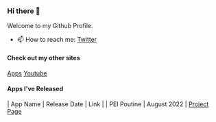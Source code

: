 ### Hi there 👋

Welcome to my Github Profile.

- 📫 How to reach me: [Twitter](https://twitter.com/chrisstayte)

#### Check out my other sites
[Apps](https://chrisstayte.app)
[Youtube](https://youtube.com/chrisstayte)

#### Apps I've Released
| App Name | Release Date | Link |
| PEI Poutine | August 2022 | [Project Page](https://chrisstayte.app/peipoutine)

<!--
**chrisstayte/chrisstayte** is a ✨ _special_ ✨ repository because its `README.md` (this file) appears on your GitHub profile.

Here are some ideas to get you started:

- 🔭 I’m currently working on ...
- 🌱 I’m currently learning ...
- 👯 I’m looking to collaborate on ...
- 🤔 I’m looking for help with ...
- 💬 Ask me about ...
- 📫 How to reach me: ...
- 😄 Pronouns: ...
- ⚡ Fun fact: ...
-->
